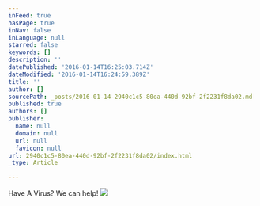```yaml
---
inFeed: true
hasPage: true
inNav: false
inLanguage: null
starred: false
keywords: []
description: ''
datePublished: '2016-01-14T16:25:03.714Z'
dateModified: '2016-01-14T16:24:59.389Z'
title: ''
author: []
sourcePath: _posts/2016-01-14-2940c1c5-80ea-440d-92bf-2f2231f8da02.md
published: true
authors: []
publisher:
  name: null
  domain: null
  url: null
  favicon: null
url: 2940c1c5-80ea-440d-92bf-2f2231f8da02/index.html
_type: Article

---
```

Have A Virus? We can help!
![](https://s3-us-west-2.amazonaws.com/the-grid-img/p/acae2e0c96e6bd6c340b3f63a35f25e56180c115.jpg)
